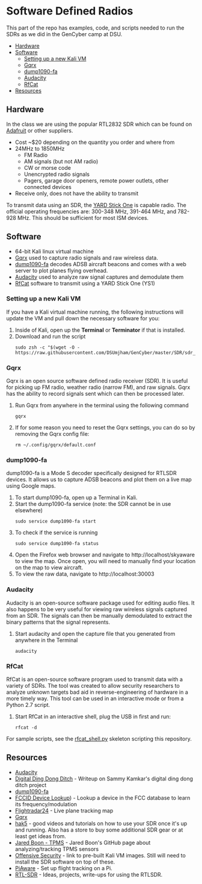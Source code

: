 


# Software Defined Radios
This part of the repo has examples, code, and scripts needed to run the SDRs as we did in the GenCyber camp at DSU.

* [Hardware](#Hardware)
* [Software](#Software)
	* [Setting up a new Kali VM](#setting-up-a-new-kali-VM)
	* [Gqrx](#gqrx)
	* [dump1090-fa](#dump1090-fa)
	* [Audacity](#audacity)
	* [RfCat](#rRfCat)
* [Resources](#resources)

## Hardware
In the class we are using the popular RTL2832 SDR which can be found on [Adafruit](https://www.adafruit.com/product/1497) or other suppliers.

* Cost \~$20 depending on the quantity you order and where from
* 24MHz to 1850MHz 
	* FM Radio
	* AM signals (but not AM radio)
	* CW or morse code
	* Unencrypted radio signals
	* Pagers, garage door openers, remote power outlets, other connected devices
* Receive only, does not have the ability to transmit

To transmit data using an SDR, the [YARD Stick One](https://greatscottgadgets.com/yardstickone/) is capable radio.  The official operating frequencies are: 300-348 MHz, 391-464 MHz, and 782-928 MHz.  This should be sufficient for most ISM devices.

## Software
* 64-bit Kali linux virtual machine
* [Gqrx](http://gqrx.dk) used to capture radio signals and raw wireless data.
* [dump1090-fa](https://github.com/adsbxchange/dump1090-fa) decodes ADSB aircraft beacons and comes with a web server to plot planes flying overhead.
* [Audacity](https://github.com/audacity/audacity) used to analyze raw signal captures and demodulate them
* [RfCat](https://github.com/atlas0fd00m/rfcat) software to transmit using a YARD Stick One (YS1)

### Setting up a new Kali VM
If you have a Kali virtual machine running, the following instructions will update the VM and pull down the necessary software for you:

 1.  Inside of Kali, open up the **Terminal** or **Terminator** if that is installed.
 2. Download and run the script
	```console
	sudo zsh -c "$(wget -O - https://raw.githubusercontent.com/DSUmjham/GenCyber/master/SDR/sdr_setup.sh)"
	```

### Gqrx
Gqrx is an open source software defined radio receiver (SDR).  It is useful for picking up FM radio, weather radio (narrow FM), and raw signals.  Gqrx has the ability to record signals sent which can then be processed later.

 1. Run Gqrx from anywhere in the terminal using the following command
	 ```console
	 gqrx
	 ```

2. If for some reason you need to reset the Gqrx settings, you can do so by removing the Gqrx config file:
	```console
	rm ~/.config/gqrx/default.conf
	```
### dump1090-fa
dump1090-fa is a Mode S decoder specifically designed for RTLSDR devices.  It allows us to capture ADSB beacons and plot them on a live map using Google maps.

1. To start dump1090-fa, open up a Terminal in Kali.
2. Start the dump1090-fa service (note: the SDR cannot be in use elsewhere)
	```console
	sudo service dump1090-fa start
	```
3. To check if the service is running
	```console
	sudo service dump1090-fa status
	```
4. Open the Firefox web browser and navigate to http://localhost/skyaware to view the map.  Once open, you will need to manually find your location on the map to view aircraft.
5. To view the raw data, navigate to http://localhost:30003

### Audacity
Audacity is an open-source software package used for editing audio files.  It also happens to be very useful for viewing raw wireless signals captured from an SDR.  The signals can then be manually demodulated to extract the binary patterns that the signal represents.

1. Start audacity and open the capture file that you generated from anywhere in the Terminal
	```console
	audacity
	```
### RfCat
RfCat is an open-source software program used to transmit data with a variety of SDRs.  The tool was created to allow security researchers to analyze unknown targets bad aid in reverse-engineering of hardware in a more timely way.  This tool can be used in an interactive mode or from a Python 2.7 script.

1. Start RfCat in an interactive shell, plug the USB in first and run:
	```console
	rfcat -d
	```

For sample scripts, see the [rfcat_shell.py](https://github.com/DSUmjham/GenCyber/blob/master/SDR/rfcat_shell.py) skeleton scripting this repository.

## Resources
* [Audacity](https://github.com/audacity/audacity)
* [Digital Ding Dong Ditch](http://samy.pl/dingdong/) - Writeup on Sammy Kamkar's digital ding dong ditch project
* [dump1090-fa](https://github.com/adsbxchange/dump1090-fa)
* [FCCID Device Lookup](https://www.fcc.gov/oet/ea/fccid)) - Lookup a device in the FCC database to learn its frequency/modulation
* [Flightradar24](https://www.flightradar24.com/) - Live plane tracking map
* [Gqrx](http://gqrx.dk)
* [hak5](https://www.rtl-sdr.com/tag/hak5/) - good videos and tutorials on how to use your SDR once it's up and running.  Also has a store to buy some additional SDR gear or at least get ideas from.
* [Jared Boon - TPMS](https://github.com/jboone/tpms) - Jared Boon's GitHub page about analyzing/tracking TPMS sensors
* [Offensive Security](https://www.offensive-security.com/kali-linux-vm-vmware-virtualbox-image-download/) - link to pre-built Kali VM images.  Still will need to install the SDR software on top of these.
* [PiAware](https://flightaware.com/adsb/piaware/) - Set up flight tracking on a Pi.
* [RTL-SDR](https://www.rtl-sdr.com) - Ideas, projects, write-ups for using the RTLSDR.
